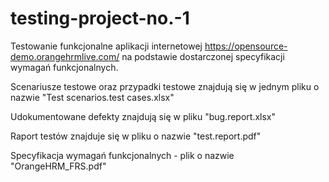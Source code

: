 # testing-project-no.-1

Testowanie funkcjonalne aplikacji internetowej https://opensource-demo.orangehrmlive.com/ na podstawie dostarczonej specyfikacji wymagań funkcjonalnych. 

Scenariusze testowe oraz przypadki testowe znajdują się w jednym pliku o nazwie "Test scenarios.test cases.xlsx"

Udokumentowane defekty znajdują się w pliku "bug.report.xlsx"

Raport testów znajduje się w pliku o nazwie "test.report.pdf"

Specyfikacja wymagań funkcjonalnych - plik o nazwie "OrangeHRM_FRS.pdf"
